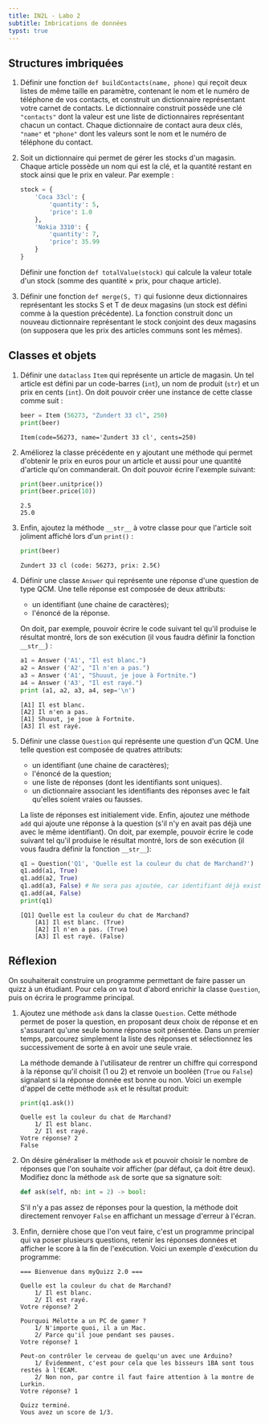```yaml
---
title: IN2L - Labo 2
subtitle: Imbrications de données
typst: true
---
```


## Structures imbriquées

1.  Définir une fonction `def buildContacts(name, phone)`
    qui reçoit deux listes de même taille en paramètre, contenant le nom
    et le numéro de téléphone de vos contacts, et construit un
    dictionnaire représentant votre carnet de contacts. Le dictionnaire
    construit possède une clé `"contacts"` dont la valeur est une liste
    de dictionnaires représentant chacun un contact. Chaque dictionnaire
    de contact aura deux clés, `"name"` et `"phone"` dont les valeurs
    sont le nom et le numéro de téléphone du contact.

2.  Soit un dictionnaire qui permet de gérer les stocks d\'un magasin.
    Chaque article possède un nom qui est la clé, et la quantité restant
    en stock ainsi que le prix en valeur. Par exemple :

    ```python
    stock = {
        'Coca 33cl': {
            'quantity': 5,
            'price': 1.0
        },
        'Nokia 3310': {
            'quantity': 7,
            'price': 35.99
        }
    }
    ```

    Définir une fonction `def totalValue(stock)` qui
    calcule la valeur totale d\'un stock (somme des quantité × prix,
    pour chaque article).

3.  Définir une fonction `def merge(S, T)` qui fusionne
    deux dictionnaires représentant les stocks S et T de deux magasins
    (un stock est défini comme à la question précédente). La fonction
    construit donc un nouveau dictionnaire représentant le stock
    conjoint des deux magasins (on supposera que les prix des articles
    communs sont les mêmes).

## Classes et objets

1.  Définir une `dataclass` `Item` qui représente un article de
    magasin. Un tel article est défini par un code-barres
    (`int`), un nom de produit (`str`) et un
    prix en cents (`int`). On doit pouvoir créer une
    instance de cette classe comme suit :

    ```python
    beer = Item (56273, "Zundert 33 cl", 250)
    print(beer)
    ```

    ```terminal
    Item(code=56273, name='Zundert 33 cl', cents=250)
    ```

2.  Améliorez la classe précédente en y ajoutant une méthode qui permet
    d\'obtenir le prix en euros pour un article et aussi pour une
    quantité d\'article qu\'on commanderait. On doit pouvoir écrire
    l\'exemple suivant:

    ```python
    print(beer.unitprice())
    print(beer.price(10))
    ```

    ```terminal
    2.5
    25.0
    ```

3.  Enfin, ajoutez la méthode `__str__` à votre classe
    pour que l\'article soit joliment affiché lors d\'un
    `print()` :

    ```python
    print(beer)
    ```

    ```terminal
    Zundert 33 cl (code: 56273, prix: 2.5€)
    ```

4.  Définir une classe `Answer` qui représente une réponse
    d\'une question de type QCM. Une telle réponse est composée de deux
    attributs:

    - un identifiant (une chaine de caractères);
    - l\'énoncé de la réponse.

    On doit, par exemple, pouvoir écrire le code suivant tel qu\'il
    produise le résultat montré, lors de son exécution (il vous faudra
    définir la fonction `__str__`) :

    ```python
    a1 = Answer ('A1', "Il est blanc.")
    a2 = Answer ('A2', "Il n'en a pas.")
    a3 = Answer ('A1', "Shuuut, je joue à Fortnite.")
    a4 = Answer ('A3', "Il est rayé.")
    print (a1, a2, a3, a4, sep='\n')
    ```

    ```terminal
    [A1] Il est blanc.
    [A2] Il n'en a pas.
    [A1] Shuuut, je joue à Fortnite.
    [A3] Il est rayé.
    ```

5.  Définir une classe `Question` qui représente une
    question d\'un QCM. Une telle question est composée de quatres
    attributs:

    - un identifiant (une chaine de caractères);
    - l\'énoncé de la question;
    - une liste de réponses (dont les identifiants sont uniques).
    - un dictionnaire associant les identifiants des réponses avec le fait qu'elles soient vraies ou fausses.

    La liste de réponses est initialement vide.
    Enfin, ajoutez une méthode `add` qui ajoute une
    réponse à la question (s\'il n\'y en avait pas déjà une avec le même
    identifiant). On doit, par exemple, pouvoir écrire le code suivant
    tel qu\'il produise le résultat montré, lors de son exécution (il
    vous faudra définir la fonction `__str__`):

    ```python
    q1 = Question('Q1', 'Quelle est la couleur du chat de Marchand?')
    q1.add(a1, True)
    q1.add(a2, True)
    q1.add(a3, False) # Ne sera pas ajoutée, car identifiant déjà existant
    q1.add(a4, False)
    print(q1)
    ```

    ```terminal
    [Q1] Quelle est la couleur du chat de Marchand?
        [A1] Il est blanc. (True)
        [A2] Il n'en a pas. (True)
        [A3] Il est rayé. (False)
    ```

## Réflexion

On souhaiterait construire un programme permettant de faire passer un
quizz à un étudiant. Pour cela on va tout d\'abord enrichir la classe
`Question`, puis on écrira le programme principal.

1.  Ajoutez une méthode `ask` dans la classe
    `Question`. Cette méthode permet de poser la question,
    en proposant deux choix de réponse et en s\'assurant qu\'une seule
    bonne réponse soit présentée. Dans un premier temps, parcourez
    simplement la liste des réponses et sélectionnez les successivement
    de sorte à en avoir une seule vraie.

    La méthode demande à l\'utilisateur de rentrer un chiffre qui
    correspond à la réponse qu\'il choisit (1 ou 2) et renvoie un
    booléen (`True` ou `False`) signalant si
    la réponse donnée est bonne ou non. Voici un exemple d\'appel de
    cette méthode `ask` et le résultat produit:

    ```python
    print(q1.ask())
    ```

    ```terminal
    Quelle est la couleur du chat de Marchand?
        1/ Il est blanc.
        2/ Il est rayé.
    Votre réponse? 2
    False
    ```

2.  On désire généraliser la méthode `ask` et pouvoir
    choisir le nombre de réponses que l\'on souhaite voir afficher (par
    défaut, ça doit être deux). Modifiez donc la méthode
    `ask` de sorte que sa signature soit:

    ```python
    def ask(self, nb: int = 2) -> bool:
    ```

    S\'il n\'y a pas assez de réponses pour la question, la méthode doit
    directement renvoyer `False` en affichant un message
    d\'erreur à l\'écran.

3.  Enfin, dernière chose que l\'on veut faire, c\'est un programme
    principal qui va poser plusieurs questions, retenir les réponses
    données et afficher le score à la fin de l\'exécution. Voici un
    exemple d\'exécution du programme:

    ```terminal
    === Bienvenue dans myQuizz 2.0 ===

    Quelle est la couleur du chat de Marchand?
        1/ Il est blanc.
        2/ Il est rayé.
    Votre réponse? 2

    Pourquoi Mélotte a un PC de gamer ?
        1/ N'importe quoi, il a un Mac.
        2/ Parce qu'il joue pendant ses pauses.
    Votre réponse? 1

    Peut-on contrôler le cerveau de quelqu'un avec une Arduino?
        1/ Évidemment, c'est pour cela que les bisseurs 1BA sont tous restés à l'ECAM.
        2/ Non non, par contre il faut faire attention à la montre de Lurkin.
    Votre réponse? 1

    Quizz terminé.
    Vous avez un score de 1/3.
    ```
